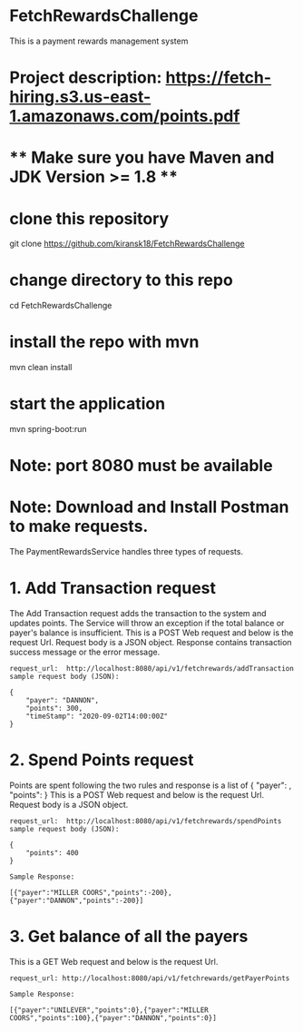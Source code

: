 # FetchRewardsChallenge
 This is a payment rewards management system
 # Project description: https://fetch-hiring.s3.us-east-1.amazonaws.com/points.pdf

# ** Make sure you have Maven and JDK Version >= 1.8 **

# clone this repository
git clone https://github.com/kiransk18/FetchRewardsChallenge

# change directory to this repo
cd FetchRewardsChallenge

# install the repo with mvn
mvn clean install

# start the application
mvn spring-boot:run

# Note: port 8080 must be available


# Note: Download and Install Postman to make requests.

The PaymentRewardsService handles three types of requests.

# 1. Add Transaction request
   The Add Transaction request adds the transaction to the system and updates points. The Service will throw an exception if the total balance or payer's balance is    insufficient. This is a POST Web request and below is the request Url. Request body is a JSON object. Response contains transaction success message or the error    message.
   
    request_url:  http://localhost:8080/api/v1/fetchrewards/addTransaction
    sample request body (JSON): 
    
    {
        "payer": "DANNON",
        "points": 300,
        "timeStamp": "2020-09-02T14:00:00Z"
    }
    

# 2. Spend Points request 
   Points are spent following the two rules  and response is a list of { "payer": <string>, "points": <integer> } This is a POST Web request and below is the request Url. Request body is a JSON object.
   
    request_url:  http://localhost:8080/api/v1/fetchrewards/spendPoints
    sample request body (JSON): 
    
    {
        "points": 400
    }
    
    Sample Response:
    
    [{"payer":"MILLER COORS","points":-200},{"payer":"DANNON","points":-200}]
    

# 3. Get balance of all the payers 
   This is a GET Web request and below is the request Url.
   
    request_url: http://localhost:8080/api/v1/fetchrewards/getPayerPoints
   
    Sample Response:
   
    [{"payer":"UNILEVER","points":0},{"payer":"MILLER COORS","points":100},{"payer":"DANNON","points":0}]
